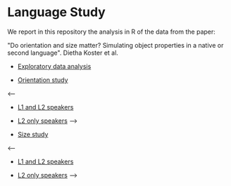 # Language Study

We report in this repository the analysis in R of the data from the
paper:

"Do orientation and size matter? Simulating object properties in a
native or second language". Dietha Koster et al.



- [Exploratory data analysis](http://htmlpreview.github.io/?https://github.com/belzebuu/LanguageStudy/blob/master/html/glimpse.html)

- [Orientation study](http://htmlpreview.github.io/?https://github.com/belzebuu/LanguageStudy/blob/master/html/orientation_rep_L1vsL2_b.html)

<--
  - [L1 and L2 speakers](http://htmlpreview.github.io/?https://github.com/belzebuu/LanguageStudy/blob/master/html/orientation_rep_L1vsL2_b.html)

  - [L2 only speakers](http://htmlpreview.github.io/?https://github.com/belzebuu/LanguageStudy/blob/master/html/orientation_rep.html)
-->

- [Size study](http://htmlpreview.github.io/?https://github.com/belzebuu/LanguageStudy/blob/master/html/size_rep_L1vsL2_b.html)

<--
  - [L1 and L2 speakers](http://htmlpreview.github.io/?https://github.com/belzebuu/LanguageStudy/blob/master/html/size_rep_L1vsL2_b.html)

  - [L2 only speakers](http://htmlpreview.github.io/?https://github.com/belzebuu/LanguageStudy/blob/master/html/size_rep.html)
-->
